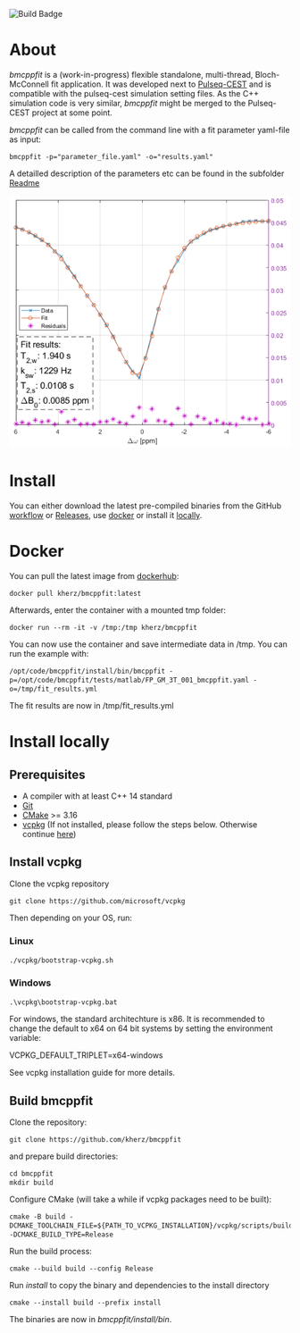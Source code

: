 ![Build Badge](https://github.com/kherz/bmcppfit/actions/workflows/build.yml/badge.svg)


# About
*bmcppfit* is a (work-in-progress) flexible standalone, multi-thread, Bloch-McConnell fit application. 
It was developed next to [Pulseq-CEST](https://github.com/kherz/pulseq-cest) and is compatible with the pulseq-cest simulation setting files. As the C++ simulation code is very similar, *bmcppfit* might be merged to the Pulseq-CEST project at some point.

*bmcppfit* can be called from the command line with a fit parameter yaml-file as input:
```
bmcppfit -p="parameter_file.yaml" -o="results.yaml"
```

A detailled description of the parameters etc can be found in the subfolder [Readme](doc/Readme.md)

![!Example fit of phantom data](doc/demo.png)

# Install

You can either download the latest pre-compiled binaries from the GitHub [workflow](https://github.com/kherz/bmcppfit/actions/workflows/build.yml) or [Releases](https://github.com/kherz/bmcppfit/releases), use [docker](#docker) or install it [locally](#install-locally).

# Docker

You can pull the latest image from [dockerhub](https://hub.docker.com/r/kherz/bmcppfit):
```
docker pull kherz/bmcppfit:latest
```
Afterwards, enter the container with a mounted tmp folder:
```
docker run --rm -it -v /tmp:/tmp kherz/bmcppfit
```
You can now use the container and save intermediate data in /tmp. 
You can run the example with:
```
/opt/code/bmcppfit/install/bin/bmcppfit -p=/opt/code/bmcppfit/tests/matlab/FP_GM_3T_001_bmcppfit.yaml -o=/tmp/fit_results.yml
```
The fit results are now in /tmp/fit_results.yml

# Install locally

## Prerequisites 

* A compiler with at least C++ 14 standard 
* [Git](https://git-scm.com/) 
* [CMake](https://cmake.org/) >= 3.16
* [vcpkg](https://github.com/microsoft/vcpkg) (If not installed, please follow the steps below. Otherwise continue [here](#build-bmcppfit))

## Install vcpkg
Clone the vcpkg repository
```
git clone https://github.com/microsoft/vcpkg
```
Then depending on your OS, run:
### Linux
```
./vcpkg/bootstrap-vcpkg.sh
```

### Windows
```
.\vcpkg\bootstrap-vcpkg.bat
```
For windows, the standard architechture is x86. It is recommended to change the default to x64 on 64 bit systems by setting the environment variable:

VCPKG_DEFAULT_TRIPLET=x64-windows

See vcpkg installation guide for more details.


## Build bmcppfit
Clone the repository:
```
git clone https://github.com/kherz/bmcppfit
```
and prepare build directories:
```
cd bmcppfit
mkdir build
```
Configure CMake (will take a while if vcpkg packages need to be built):
```
cmake -B build -DCMAKE_TOOLCHAIN_FILE=${PATH_TO_VCPKG_INSTALLATION}/vcpkg/scripts/buildsystems/vcpkg.cmake -DCMAKE_BUILD_TYPE=Release
```
Run the build process: 
```
cmake --build build --config Release
```
Run *install* to copy the binary and dependencies to the install directory
```
cmake --install build --prefix install
```
The binaries are now in *bmcppfit/install/bin*.

